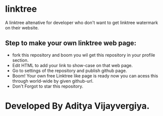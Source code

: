 # linktree
A linktree altenative for developer who don't want to get linktree watermark on their website.

## Step to make your own linktree web page:
- fork this repository and boom you wil get this repository in your profile section.
- Edit HTML to add your link to show-case on that web page.
- Go to  settings of the repository and publish github page.
- Boom! Your own free Linktree like page is ready now you can acess this through world-wide by given github-url.
- Don't Forgot to star this repository.
# Developed By Aditya Vijayvergiya.
